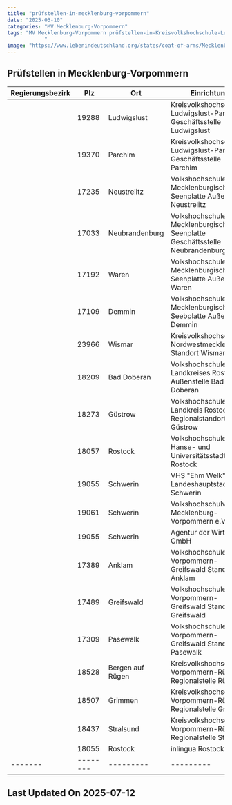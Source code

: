 ```yaml
---
title: "prüfstellen-in-mecklenburg-vorpommern"
date: "2025-03-10"
categories: "MV Mecklenburg-Vorpommern"
tags: "MV Mecklenburg-Vorpommern prüfstellen-in-Kreisvolkshochschule-Ludwigslust-Parchim-Geschäftsstelle-Ludwigslust prüfstellen-in-Kreisvolkshochschule-Ludwigslust-Parchim-Geschäftsstelle-Parchim prüfstellen-in-Volkshochschule-Mecklenburgische-Seenplatte-Außenstelle-Neustrelitz prüfstellen-in-Volkshochschule-Mecklenburgische-Seenplatte-Geschäftsstelle-Neubrandenburg prüfstellen-in-Volkshochschule-Mecklenburgische-Seenplatte-Außenstelle-Waren prüfstellen-in-Volkshochschule-Mecklenburgische-Seebplatte-Außenstelle-Demmin prüfstellen-in-Kreisvolkshochschule-Nordwestmecklenburg-Standort-Wismar prüfstellen-in-Volkshochschule-des-Landkreises-Rostock-Außenstelle-Bad-Doberan prüfstellen-in-Volkshochschule-Landkreis-Rostock-Regionalstandort-Güstrow prüfstellen-in-Volkshochschule-der-Hanse--und-Universitätsstadt-Rostock prüfstellen-in-VHS-Ehm-Welk-d-Landeshauptstadt-Schwerin prüfstellen-in-Volkshochschulverband-Mecklenburg-Vorpommern-eV prüfstellen-in-Agentur-der-Wirtschaft-GmbH prüfstellen-in--Volkshochschulen-Vorpommern-Greifswald-Standort-Anklam prüfstellen-in-Volkshochschulen-Vorpommern-Greifswald-Standort-Greifswald prüfstellen-in-Volkshochschulen-Vorpommern-Greifswald-Standort-Pasewalk prüfstellen-in-Kreisvolkshochschule-Vorpommern-Rügen-Regionalstelle-Rügen prüfstellen-in-Kreisvolkshochschule-Vorpommern-Rügen-Regionalstelle-Grimmen prüfstellen-in-Kreisvolkshochschule-Vorpommern-Rügen-Regionalstelle-Stralsund prüfstellen-in-inlingua-Rostock prüfstellen-in-Ludwigslust prüfstellen-in-Parchim prüfstellen-in-Neustrelitz prüfstellen-in-Neubrandenburg prüfstellen-in-Waren prüfstellen-in-Demmin prüfstellen-in-Wismar prüfstellen-in-Bad-Doberan prüfstellen-in-Güstrow prüfstellen-in-Rostock prüfstellen-in-Schwerin prüfstellen-in-Anklam prüfstellen-in-Greifswald prüfstellen-in-Pasewalk prüfstellen-in-Bergen-auf-Rügen prüfstellen-in-Grimmen prüfstellen-in-Stralsund prüfstellen-in-19288 prüfstellen-in-19370 prüfstellen-in-17235 prüfstellen-in-17033 prüfstellen-in-17192 prüfstellen-in-17109 prüfstellen-in-23966 prüfstellen-in-18209 prüfstellen-in-18273 prüfstellen-in-18057 prüfstellen-in-19055 prüfstellen-in-19061 prüfstellen-in-17389 prüfstellen-in-17489 prüfstellen-in-17309 prüfstellen-in-18528 prüfstellen-in-18507 prüfstellen-in-18437 prüfstellen-in-18055 
            "
image: "https://www.lebenindeutschland.org/states/coat-of-arms/Mecklenburg-Vorpommern.svg"
---
```


## Prüfstellen in Mecklenburg-Vorpommern

| Regierungsbezirk | Plz | Ort | Einrichtung | Straße | Telefon | Email |
|-------|--------|---------|---------|---------|---------|---------|
| |19288|Ludwigslust|Kreisvolkshochschule Ludwigslust-Parchim Geschäftsstelle Ludwigslust|Garnisonstr. 1|03871-7224301|vhs@kreis-lup.de|
| |19370|Parchim|Kreisvolkshochschule Ludwigslust-Parchim Geschäftsstelle Parchim|Ziegendorfer Chaussee 11|03871-7224303|vhs@kreis-lup.de|
| |17235|Neustrelitz|Volkshochschule Mecklenburgische Seenplatte Außenstelle Neustrelitz|Hittenkofer Str. 28|03981/205262|vhs@lk-seenplatte.de|
| |17033|Neubrandenburg|Volkshochschule Mecklenburgische Seenplatte Geschäftsstelle Neubrandenburg|Bienenweg 1|0395-3517200|vhs@lk-seenplatte.de|
| |17192|Waren|Volkshochschule  Mecklenburgische Seenplatte Außenstelle Waren|Güstrower Str. 11|03991/125617|vhs@lk-seenplatte.de|
| |17109|Demmin|Volkshochschule Mecklenburgische Seebplatte Außenstelle Demmin|Saar Str. 22d|03998/2585864|vhs@lk-seenplatte.de|
| |23966|Wismar|Kreisvolkshochschule Nordwestmecklenburg Standort Wismar|Badstaven 20|03841/32670|oswald@vhs-nwm.de|
| |18209|Bad Doberan|Volkshochschule des Landkreises Rostock Außenstelle Bad Doberan|Neue Reihe 50|038203/751250|vhs@lkros.de|
| |18273|Güstrow|Volkshochschule Landkreis Rostock Regionalstandort Güstrow|John-Brinkmann-Straße 4|03843  755540201|vhs@guestrow@rostock.de|
| |18057|Rostock|Volkshochschule der Hanse- und Universitätsstadt Rostock|Am Kabutzenhof 20a|0381-3814324|petra.suleiman@rostock.de|
| |19055|Schwerin|VHS "Ehm Welk" d. Landeshauptstadt Schwerin|Puschkinstr. 13|0385-591270|info-@vhs-schwerin.de|
| |19061|Schwerin|Volkshochschulverband Mecklenburg-Vorpommern e.V.|Bertha-von-Suttner-Str. 5|0385/3031550|info@vhs-verband-mv.de|
| |19055|Schwerin|Agentur der Wirtschaft GmbH|Wismarsche Str. 302|0385/477330|info@adwi.de|
| |17389|Anklam| Volkshochschulen Vorpommern-Greifswald Standort Anklam|Markt 7|03834/87604820|vhs-anklam@kreis-vg.de|
| |17489|Greifswald|Volkshochschulen Vorpommern-Greifswald Standort Greifswald|Martin-Luther-Str. 7a|03834/87604830|vhs-greifswald@kreis-vg.de|
| |17309|Pasewalk|Volkshochschulen Vorpommern-Greifswald Standort Pasewalk|Gemeindewiesenweg 8|03834/87604810|vhs-pasewalk@kreis-vg.de|
| |18528|Bergen auf Rügen|Kreisvolkshochschule Vorpommern-Rügen Regionalstelle Rügen|Schulstr. 2|03838-200580|liliana.heim@lk-vr.de|
| |18507|Grimmen|Kreisvolkshochschule Vorpommern-Rügen Regionalstelle Grimmen|Tribseeser Chaussee 4|038326/80020|irene.melzer@lk-vr.de|
| |18437|Stralsund|Kreisvolkshochschule Vorpommern-Rügen Regionalstelle Stralsund|Tribseer Damm 76|03831/482310|volkshochschule@lk-vr.de|
| |18055 |Rostock|inlingua Rostock|Herweghstraße 1|0381 24 29 225|info@inlingua-rostock.de|
|-------|--------|---------|---------|---------|---------|---------|


## Last Updated On 2025-07-12